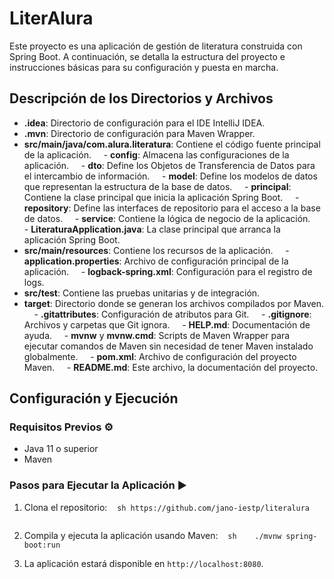 # LiterAlura
Este proyecto es una aplicación de gestión de literatura construida con Spring Boot. A continuación, se detalla la estructura del proyecto e instrucciones básicas para su configuración y puesta en marcha.

## Descripción de los Directorios y Archivos 

- **.idea**: Directorio de configuración para el IDE IntelliJ IDEA.
- **.mvn**: Directorio de configuración para Maven Wrapper.
- **src/main/java/com.alura.literatura**: Contiene el código fuente principal de la aplicación.
    - **config**: Almacena las configuraciones de la aplicación.
    - **dto**: Define los Objetos de Transferencia de Datos para el intercambio de información.
    - **model**: Define los modelos de datos que representan la estructura de la base de datos.
    - **principal**: Contiene la clase principal que inicia la aplicación Spring Boot.
    - **repository**: Define las interfaces de repositorio para el acceso a la base de datos.
    - **service**: Contiene la lógica de negocio de la aplicación.
    - **LiteraturaApplication.java**: La clase principal que arranca la aplicación Spring Boot.
- **src/main/resources**: Contiene los recursos de la aplicación.
    - **application.properties**: Archivo de configuración principal de la aplicación.
    - **logback-spring.xml**: Configuración para el registro de logs.
- **src/test**: Contiene las pruebas unitarias y de integración.
- **target**: Directorio donde se generan los archivos compilados por Maven.
    - **.gitattributes**: Configuración de atributos para Git.
    - **.gitignore**: Archivos y carpetas que Git ignora.
    - **HELP.md**: Documentación de ayuda.
    - **mvnw** y **mvnw.cmd**: Scripts de Maven Wrapper para ejecutar comandos de Maven sin necesidad de tener Maven instalado globalmente.
    - **pom.xml**: Archivo de configuración del proyecto Maven.
    - **README.md**: Este archivo, la documentación del proyecto.

## Configuración y Ejecución 

### Requisitos Previos ⚙️

- Java 11 o superior
- Maven

### Pasos para Ejecutar la Aplicación ▶️

1. Clona el repositorio:
   ```sh
https://github.com/jano-iestp/literalura
   ```

2. Compila y ejecuta la aplicación usando Maven:
   ```sh
   ./mvnw spring-boot:run
   ```

3. La aplicación estará disponible en `http://localhost:8080`.


